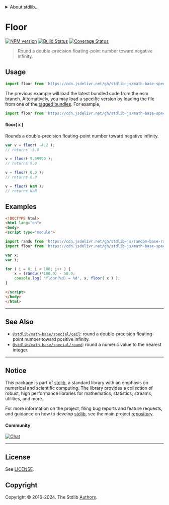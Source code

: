<!--

@license Apache-2.0

Copyright (c) 2018 The Stdlib Authors.

Licensed under the Apache License, Version 2.0 (the "License");
you may not use this file except in compliance with the License.
You may obtain a copy of the License at

   http://www.apache.org/licenses/LICENSE-2.0

Unless required by applicable law or agreed to in writing, software
distributed under the License is distributed on an "AS IS" BASIS,
WITHOUT WARRANTIES OR CONDITIONS OF ANY KIND, either express or implied.
See the License for the specific language governing permissions and
limitations under the License.

-->


<details>
  <summary>
    About stdlib...
  </summary>
  <p>We believe in a future in which the web is a preferred environment for numerical computation. To help realize this future, we've built stdlib. stdlib is a standard library, with an emphasis on numerical and scientific computation, written in JavaScript (and C) for execution in browsers and in Node.js.</p>
  <p>The library is fully decomposable, being architected in such a way that you can swap out and mix and match APIs and functionality to cater to your exact preferences and use cases.</p>
  <p>When you use stdlib, you can be absolutely certain that you are using the most thorough, rigorous, well-written, studied, documented, tested, measured, and high-quality code out there.</p>
  <p>To join us in bringing numerical computing to the web, get started by checking us out on <a href="https://github.com/stdlib-js/stdlib">GitHub</a>, and please consider <a href="https://opencollective.com/stdlib">financially supporting stdlib</a>. We greatly appreciate your continued support!</p>
</details>

# Floor

[![NPM version][npm-image]][npm-url] [![Build Status][test-image]][test-url] [![Coverage Status][coverage-image]][coverage-url] <!-- [![dependencies][dependencies-image]][dependencies-url] -->

> Round a double-precision floating-point number toward negative infinity.



<section class="usage">

## Usage

```javascript
import floor from 'https://cdn.jsdelivr.net/gh/stdlib-js/math-base-special-floor@esm/index.mjs';
```
The previous example will load the latest bundled code from the esm branch. Alternatively, you may load a specific version by loading the file from one of the [tagged bundles](https://github.com/stdlib-js/math-base-special-floor/tags). For example,

```javascript
import floor from 'https://cdn.jsdelivr.net/gh/stdlib-js/math-base-special-floor@v0.2.1-esm/index.mjs';
```

#### floor( x )

Rounds a double-precision floating-point number toward negative infinity.

```javascript
var v = floor( -4.2 );
// returns -5.0

v = floor( 9.99999 );
// returns 9.0

v = floor( 0.0 );
// returns 0.0

v = floor( NaN );
// returns NaN
```

</section>

<!-- /.usage -->

<section class="examples">

## Examples

<!-- eslint no-undef: "error" -->

```html
<!DOCTYPE html>
<html lang="en">
<body>
<script type="module">

import randu from 'https://cdn.jsdelivr.net/gh/stdlib-js/random-base-randu@esm/index.mjs';
import floor from 'https://cdn.jsdelivr.net/gh/stdlib-js/math-base-special-floor@esm/index.mjs';

var x;
var i;

for ( i = 0; i < 100; i++ ) {
    x = (randu()*100.0) - 50.0;
    console.log( 'floor(%d) = %d', x, floor( x ) );
}

</script>
</body>
</html>
```

</section>

<!-- /.examples -->

<!-- C interface documentation. -->



<!-- Section for related `stdlib` packages. Do not manually edit this section, as it is automatically populated. -->

<section class="related">

* * *

## See Also

-   <span class="package-name">[`@stdlib/math-base/special/ceil`][@stdlib/math/base/special/ceil]</span><span class="delimiter">: </span><span class="description">round a double-precision floating-point number toward positive infinity.</span>
-   <span class="package-name">[`@stdlib/math-base/special/round`][@stdlib/math/base/special/round]</span><span class="delimiter">: </span><span class="description">round a numeric value to the nearest integer.</span>

</section>

<!-- /.related -->

<!-- Section for all links. Make sure to keep an empty line after the `section` element and another before the `/section` close. -->


<section class="main-repo" >

* * *

## Notice

This package is part of [stdlib][stdlib], a standard library with an emphasis on numerical and scientific computing. The library provides a collection of robust, high performance libraries for mathematics, statistics, streams, utilities, and more.

For more information on the project, filing bug reports and feature requests, and guidance on how to develop [stdlib][stdlib], see the main project [repository][stdlib].

#### Community

[![Chat][chat-image]][chat-url]

---

## License

See [LICENSE][stdlib-license].


## Copyright

Copyright &copy; 2016-2024. The Stdlib [Authors][stdlib-authors].

</section>

<!-- /.stdlib -->

<!-- Section for all links. Make sure to keep an empty line after the `section` element and another before the `/section` close. -->

<section class="links">

[npm-image]: http://img.shields.io/npm/v/@stdlib/math-base-special-floor.svg
[npm-url]: https://npmjs.org/package/@stdlib/math-base-special-floor

[test-image]: https://github.com/stdlib-js/math-base-special-floor/actions/workflows/test.yml/badge.svg?branch=v0.2.1
[test-url]: https://github.com/stdlib-js/math-base-special-floor/actions/workflows/test.yml?query=branch:v0.2.1

[coverage-image]: https://img.shields.io/codecov/c/github/stdlib-js/math-base-special-floor/main.svg
[coverage-url]: https://codecov.io/github/stdlib-js/math-base-special-floor?branch=main

<!--

[dependencies-image]: https://img.shields.io/david/stdlib-js/math-base-special-floor.svg
[dependencies-url]: https://david-dm.org/stdlib-js/math-base-special-floor/main

-->

[chat-image]: https://img.shields.io/gitter/room/stdlib-js/stdlib.svg
[chat-url]: https://app.gitter.im/#/room/#stdlib-js_stdlib:gitter.im

[stdlib]: https://github.com/stdlib-js/stdlib

[stdlib-authors]: https://github.com/stdlib-js/stdlib/graphs/contributors

[umd]: https://github.com/umdjs/umd
[es-module]: https://developer.mozilla.org/en-US/docs/Web/JavaScript/Guide/Modules

[deno-url]: https://github.com/stdlib-js/math-base-special-floor/tree/deno
[deno-readme]: https://github.com/stdlib-js/math-base-special-floor/blob/deno/README.md
[umd-url]: https://github.com/stdlib-js/math-base-special-floor/tree/umd
[umd-readme]: https://github.com/stdlib-js/math-base-special-floor/blob/umd/README.md
[esm-url]: https://github.com/stdlib-js/math-base-special-floor/tree/esm
[esm-readme]: https://github.com/stdlib-js/math-base-special-floor/blob/esm/README.md
[branches-url]: https://github.com/stdlib-js/math-base-special-floor/blob/main/branches.md

[stdlib-license]: https://raw.githubusercontent.com/stdlib-js/math-base-special-floor/main/LICENSE

<!-- <related-links> -->

[@stdlib/math/base/special/ceil]: https://github.com/stdlib-js/math-base-special-ceil/tree/esm

[@stdlib/math/base/special/round]: https://github.com/stdlib-js/math-base-special-round/tree/esm

<!-- </related-links> -->

</section>

<!-- /.links -->
